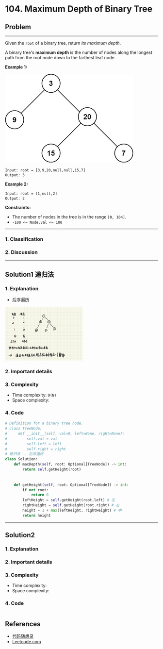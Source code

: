 # 104. Maximum Depth of Binary Tree

## Problem

*****

Given the `root` of a binary tree, return *its maximum depth*.

A binary tree's **maximum depth** is the number of nodes along the longest path from the root node down to the farthest leaf node.

 

**Example 1:**

![img](./104.%20Maximum%20Depth%20of%20Binary%20Tree.assets/tmp-tree.jpg)

```
Input: root = [3,9,20,null,null,15,7]
Output: 3
```

**Example 2:**

```
Input: root = [1,null,2]
Output: 2
```

 

**Constraints:**

- The number of nodes in the tree is in the range `[0, 104]`.
- `-100 <= Node.val <= 100`

******

### 1. Classification



### 2. Discussion





*******

## Solution1 递归法

### 1. Explanation

- 后序遍历

<img src="./104.%20Maximum%20Depth%20of%20Binary%20Tree.assets/image-20230721103504195.png" alt="image-20230721103504195" style="zoom: 25%;" />

### 2. Important details





### 3. Complexity

- Time complexity: `O(N)`
- Space complexity:



### 4. Code

```python
# Definition for a binary tree node.
# class TreeNode:
#     def __init__(self, val=0, left=None, right=None):
#         self.val = val
#         self.left = left
#         self.right = right
# 递归法 -- 后序遍历
class Solution:
    def maxDepth(self, root: Optional[TreeNode]) -> int:
        return self.getHeight(root)
    

    def getHeight(self, root: Optional[TreeNode]) -> int:
        if not root:
            return 0
        leftHeight = self.getHeight(root.left) # 左
        rightHeight = self.getHeight(root.right) # 右
        height = 1 + max(leftHeight, rightHeight) # 中
        return height
```



********

## Solution2

### 1. Explanation





### 2. Important details





### 3. Complexity

- Time complexity:
- Space complexity:



### 4. Code

```python

```

## References

- [代码随想录 ](https://github.com/youngyangyang04/leetcode-master)
- [Leetcode.com](https://leetcode.com/problemset/all/)

